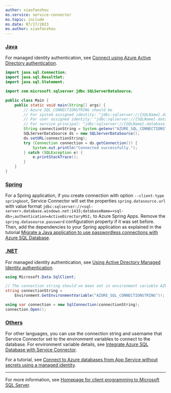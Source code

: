 ```yaml
---
author: xiaofanzhou
ms.service: service-connector
ms.topic: include
ms.date: 07/17/2023
ms.author: xiaofanzhou
---
```



### [Java](#tab/java)

For managed identity authentication, see [Connect using Azure Active Directory authentication](/sql/connect/jdbc/connecting-using-azure-active-directory-authentication).

```java
import java.sql.Connection;
import java.sql.ResultSet;
import java.sql.Statement;

import com.microsoft.sqlserver.jdbc.SQLServerDataSource;

public class Main {
    public static void main(String[] args) {
        // Azure_SQL_CONNECTIONSTRING should be 
        // For system assigned identity: "jdbc:sqlserver://{SQLName}.database.windows.net:1433;databaseName={SQLDbName};authentication=ActiveDirectoryMSI;"
        // For user assigned identity: "jdbc:sqlserver://{SQLName}.database.windows.net:1433;databaseName={SQLDbName};msiClientId={UserAssignedMiClientId};authentication=ActiveDirectoryMSI;"
        // For service principal: "jdbc:sqlserver://{SQLName}.database.windows.net:1433;databaseName={SQLDbName};user={ServicePrincipalClientId};password={spSecret};authentication=ActiveDirectoryServicePrincipal;"
        String connectionString = System.getenv("AZURE_SQL_CONNECTIONSTRING");
        SQLServerDataSource ds = new SQLServerDataSource();
        ds.setURL(connectionString);
        try (Connection connection = ds.getConnection()) {
            System.out.println("Connected successfully.");
        } catch (SQLException e) {
            e.printStackTrace();
        }
    }
}
```

### [Spring](#tab/spring)

For a Spring application, if you create connection with option `--client-type springboot`, Service Connector will set the properties `spring.datasource.url` with value format `jdbc:sqlserver://<sql-server>.database.windows.net:1433;databaseName=<sql-db>;authentication=ActiveDirectoryMSI;` to Azure Spring Apps. Remove the `spring.datasource.password` configuration property if it was set before. Then, add the dependencies to your Spring application as explained in the tutorial [Migrate a Java application to use passwordless connections with Azure SQL Database](/azure/developer/java/spring-framework/migrate-sql-database-to-passwordless-connection?tabs=spring%2Capp-service%2Cassign-role-service-connector#2-migrate-the-app-code-to-use-passwordless-connections).


### [.NET](#tab/dotnet)

For managed identity authentication, see [Using Active Directory Managed Identity authentication](/sql/connect/ado-net/sql/azure-active-directory-authentication#using-active-directory-service-principal-authentication).

```csharp
using Microsoft.Data.SqlClient;

// The connection string should've been set in environment variable AZURE_SQL_CONNECTIONSTRING by Service Connector.
string connectionString = 
    Environment.GetEnvironmentVariable("AZURE_SQL_CONNECTIONSTRING")!;

using var connection = new SqlConnection(connectionString);
connection.Open();
```

### [Others](#tab/others)

For other languages, you can use the connection string and username that Service Connector set to the environment variables to connect to the database. For environment variable details, see [Integrate Azure SQL Database with Service Connector](../how-to-integrate-sql-database.md).

For a tutorial, see [Connect to Azure databases from App Service without secrets using a managed identity](/azure/app-service/tutorial-connect-msi-azure-database?tabs=sqldatabase#3-modify-your-code).

---

For more information, see [Homepage for client programming to Microsoft SQL Server](/sql/connect/homepage-sql-connection-programming).
